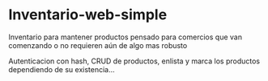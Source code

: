 # Inventario-web-simple
Inventario para mantener productos pensado para comercios que van comenzando o no requieren aún de algo mas robusto

Autenticacion con hash, CRUD de productos, enlista y marca los productos dependiendo de su existencia...

